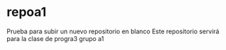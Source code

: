 # repoa1
Prueba para subir un nuevo repositorio en blanco
Este repositorio servirá para la clase de progra3 grupo a1
